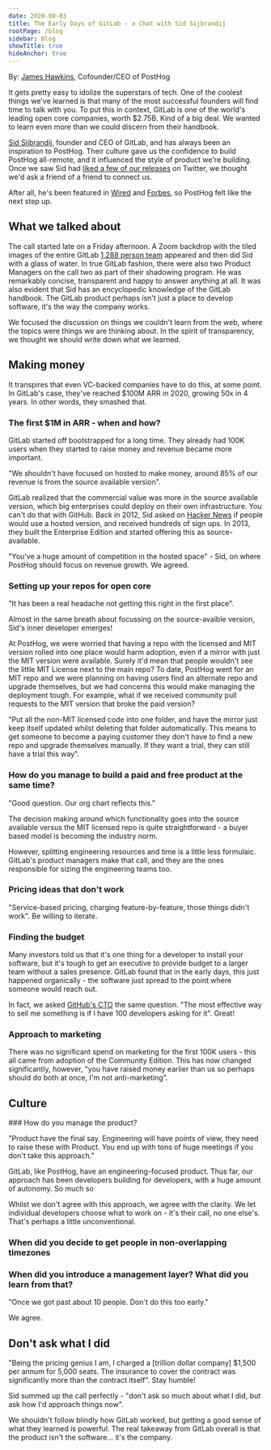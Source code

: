```yaml
---
date: 2020-08-03
title: The Early Days of GitLab - a Chat with Sid Sijbrandij
rootPage: /blog
sidebar: Blog
showTitle: true
hideAnchor: true
---
```


By: [James Hawkins](https://twitter.com/james406), Cofounder/CEO of PostHog

It gets pretty easy to idolize the superstars of tech. One of the coolest things we've learned is that many of the most successful founders will find time to talk with you. To put this in context, GitLab is one of the world's leading open core companies, worth \$2.75B. Kind of a big deal. We wanted to learn even more than we could discern from their handbook.

[Sid Sijbrandij](https://twitter.com/sytses), founder and CEO of GitLab, and has always been an inspiration to PostHog. Their culture gave us the confidence to build PostHog all-remote, and it influenced the style of product we're building. Once we saw Sid had [liked a few of our releases](https://twitter.com/PostHogHQ/status/1288563434641072131) on Twitter, we thought we'd ask a friend of a friend to connect us.

After all, he's been featured in [Wired](https://www.wired.com/story/hybrid-remote-work-offers-the-worst-of-both-worlds/) and [Forbes](https://www.forbes.com/sites/cognitiveworld/2020/04/21/tips-from-gitlab-on-remote-work-for-innovative-teams/#537e9f0f4fae), so PostHog felt like the next step up.

## What we talked about

The call started late on a Friday afternoon. A Zoom backdrop with the tiled images of the entire GitLab [1,288 person team](https://about.gitlab.com/company/team/org-chart/) appeared and then did Sid with a glass of water. In true GitLab fashion, there were also two Product Managers on the call two as part of their shadowing program. He was remarkably concise, transparent and happy to answer anything at all. It was also evident that Sid has an encyclopedic knowledge of the GitLab handbook. The GitLab product perhaps isn't just a place to develop software, it's the way the company works.

We focused the discussion on things we couldn't learn from the web, where the topics were things we are thinking about. In the spirit of transparency, we thought we should write down what we learned.

## Making money

It transpires that even VC-backed companies have to do this, at some point. In GitLab's case, they've reached $100M ARR in 2020, growing 50x in 4 years. In other words, they smashed that.

### The first $1M in ARR - when and how?

GitLab started off bootstrapped for a long time. They already had 100K users when they started to raise money and revenue became more important.

"We shouldn't have focused on hosted to make money, around 85% of our revenue is from the source available version".

GitLab realized that the commercial value was more in the source available version, which big enterprises could deploy on their own infrastructure. You can't do that with GitHub. Back in 2012, Sid asked on [Hacker News](https://news.ycombinator.com/item?id=4428278) if people would use a hosted version, and received hundreds of sign ups. In 2013, they built the Enterprise Edition and started offering this as source-available.

"You've a huge amount of competition in the hosted space" - Sid, on where PostHog should focus on revenue growth. We agreed.

### Setting up your repos for open core

"It has been a real headache not getting this right in the first place".

Almost in the same breath about focussing on the source-avaible version, Sid's inner developer emerges!

At PostHog, we were worried that having a repo with the licensed and MIT version rolled into one place would harm adoption, even if a mirror with just the MIT version were available. Surely it'd mean that people wouldn't see the little MIT License next to the main repo? To date, PostHog went for an MIT repo and we were planning on having users find an alternate repo and upgrade themselves, but we had concerns this would make managing the deployment tough. For example, what if we received community pull requests to the MIT version that broke the paid version?

"Put all the non-MIT licensed code into one folder, and have the mirror just keep itself updated whilst deleting that folder automatically. This means to get someone to become a paying customer they don't have to find a new repo and upgrade themselves manually. If they want a trial, they can still have a trial this way".


### How do you manage to build a paid and free product at the same time?

"Good question. Our org chart reflects this."

The decision making around which functionality goes into the source available versus the MIT licensed repo is quite straightforward - a buyer based model is becoming the industry norm.

However, splitting engineering resources and time is a little less formulaic. GitLab's product managers make that call, and they are the ones responsible for sizing the engineering teams too.

### Pricing ideas that don't work

"Service-based pricing, charging feature-by-feature, those things didn't work". Be willing to iterate.

### Finding the budget

Many investors told us that it's one thing for a developer to install your software, but it's tough to get an executive to provide budget to a larger team without a sales presence. GitLab found that in the early days, this just happened organically - the software just spread to the point where someone would reach out.

In fact, we asked [GitHub's CTO](https://twitter.com/jasoncwarner) the same question. "The most effective way to sell me something is if I have 100 developers asking for it". Great!

### Approach to marketing

There was no significant spend on marketing for the first 100K users - this all came from adoption of the Community Edition. This has now changed significantly, however, "you have raised money earlier than us so perhaps should do both at once, I'm not anti-marketing".

## Culture

### How do you manage the product?

"Product have the final say. Engineering will have points of view, they need to raise these with Product. You end up with tons of huge meetings if you don't take this approach."

GitLab, like PostHog, have an engineering-focused product. Thus far, our approach has been developers building for developers, with a huge amount of autonomy. So much so

Whilst we don't agree with this approach, we agree with the clarity. We let individual developers choose what to work on - it's their call, no one else's. That's perhaps a little unconventional.

### When did you decide to get people in non-overlapping timezones

### When did you introduce a management layer? What did you learn from that?

"Once we got past about 10 people. Don't do this too early." 

We agree.

## Don't ask what I did

"Being the pricing genius I am, I charged a [trillion dollar company] $1,500 per annum for 5,000 seats. The insurance to cover the contract was significantly more than the contract itself". Stay humble!

Sid summed up the call perfectly - "don't ask so much about what I did, but ask how I'd approach things now".

We shouldn't follow blindly how GitLab worked, but getting a good sense of what they learned is powerful. The real takeaway from GitLab overall is that the product isn't the software... it's the company.